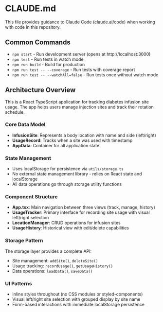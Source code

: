 # CLAUDE.md

This file provides guidance to Claude Code (claude.ai/code) when working with code in this repository.

## Common Commands

- `npm start` - Run development server (opens at http://localhost:3000)
- `npm test` - Run tests in watch mode
- `npm run build` - Build for production
- `npm run test -- --coverage` - Run tests with coverage report
- `npm run test -- --watchAll=false` - Run tests once without watch mode

## Architecture Overview

This is a React TypeScript application for tracking diabetes infusion site usage. The app helps users manage injection sites and track their rotation schedule.

### Core Data Model
- **InfusionSite**: Represents a body location with name and side (left/right)
- **UsageRecord**: Tracks when a site was used with timestamp
- **AppData**: Container for all application state

### State Management
- Uses localStorage for persistence via `utils/storage.ts`
- No external state management library - relies on React state and localStorage
- All data operations go through storage utility functions

### Component Structure
- **App.tsx**: Main navigation between three views (track, manage, history)
- **UsageTracker**: Primary interface for recording site usage with visual left/right selection
- **LocationManager**: CRUD operations for infusion sites
- **UsageHistory**: Historical view with edit/delete capabilities

### Storage Pattern
The storage layer provides a complete API:
- Site management: `addSite()`, `deleteSite()`
- Usage tracking: `recordUsage()`, `getUsageHistory()`
- Data operations: `loadData()`, `saveData()`

### UI Patterns
- Inline styles throughout (no CSS modules or styled-components)
- Visual left/right site selection with grouped display by site name
- Form-based interactions with immediate localStorage persistence